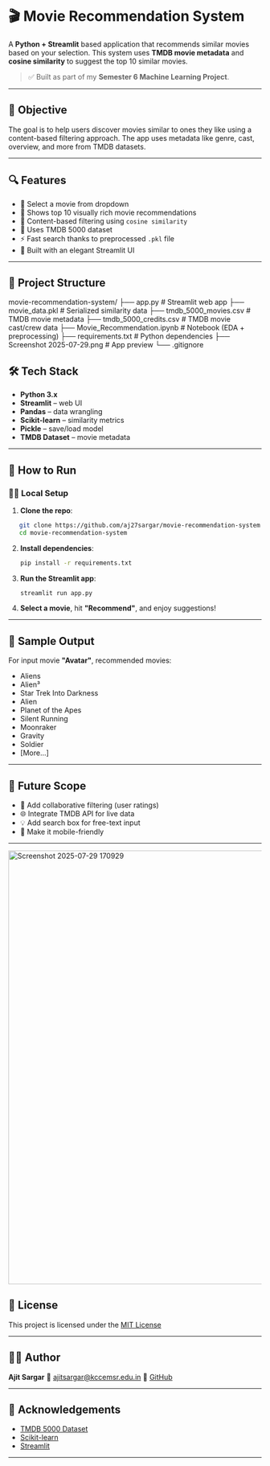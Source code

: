 # 🎬 Movie Recommendation System

A **Python + Streamlit** based application that recommends similar movies based on your selection. This system uses **TMDB movie metadata** and **cosine similarity** to suggest the top 10 similar movies.

> ✅ Built as part of my **Semester 6 Machine Learning Project**.

---

## 🧠 Objective

The goal is to help users discover movies similar to ones they like using a content-based filtering approach. The app uses metadata like genre, cast, overview, and more from TMDB datasets.

---

## 🔍 Features

- 🎯 Select a movie from dropdown
- 🎥 Shows top 10 visually rich movie recommendations
- 🧠 Content-based filtering using `cosine similarity`
- 🧪 Uses TMDB 5000 dataset
- ⚡ Fast search thanks to preprocessed `.pkl` file
- 🎨 Built with an elegant Streamlit UI

---

## 📂 Project Structure

movie-recommendation-system/
├── app.py                    # Streamlit web app
├── movie\_data.pkl            # Serialized similarity data
├── tmdb\_5000\_movies.csv      # TMDB movie metadata
├── tmdb\_5000\_credits.csv     # TMDB movie cast/crew data
├── Movie\_Recommendation.ipynb # Notebook (EDA + preprocessing)
├── requirements.txt          # Python dependencies
├── Screenshot 2025-07-29.png # App preview
└── .gitignore


## 🛠️ Tech Stack

- **Python 3.x**
- **Streamlit** – web UI
- **Pandas** – data wrangling
- **Scikit-learn** – similarity metrics
- **Pickle** – save/load model
- **TMDB Dataset** – movie metadata

----

## 🚀 How to Run

### 🧑‍💻 Local Setup

1. **Clone the repo**:
```bash
   git clone https://github.com/aj27sargar/movie-recommendation-system.git
   cd movie-recommendation-system
````

2. **Install dependencies**:

   ```bash
   pip install -r requirements.txt
   ```

3. **Run the Streamlit app**:

   ```bash
   streamlit run app.py
   ```

4. **Select a movie**, hit **"Recommend"**, and enjoy suggestions!

---

## 🧪 Sample Output

For input movie **"Avatar"**, recommended movies:

* Aliens
* Alien³
* Star Trek Into Darkness
* Alien
* Planet of the Apes
* Silent Running
* Moonraker
* Gravity
* Soldier
* \[More...]

---

## 🔮 Future Scope

* 🔁 Add collaborative filtering (user ratings)
* 🌐 Integrate TMDB API for live data
* 💡 Add search box for free-text input
* 📱 Make it mobile-friendly

---
<img width="1907" height="863" alt="Screenshot 2025-07-29 170929" src="https://github.com/user-attachments/assets/eb923fc1-a4f6-4911-b96c-879ed8030774" />

## 📜 License

This project is licensed under the [MIT License](./LICENSE)

---

## 🙋‍♂️ Author

**Ajit Sargar**
📧 [ajitsargar@kccemsr.edu.in](mailto:ajitsargar@kccemsr.edu.in)
🔗 [GitHub](https://github.com/aj27sargar)

---

## 🙏 Acknowledgements

* [TMDB 5000 Dataset](https://www.kaggle.com/datasets/tmdb/tmdb-movie-metadata)
* [Scikit-learn](https://scikit-learn.org/)
* [Streamlit](https://streamlit.io/)

---
